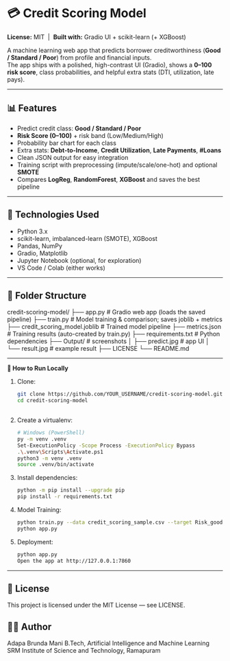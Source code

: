 # 💳 Credit Scoring Model

**License:** MIT &nbsp;|&nbsp; **Built with:** Gradio UI + scikit-learn (+ XGBoost)  

A machine learning web app that predicts borrower creditworthiness (**Good / Standard / Poor**) from profile and financial inputs.  
The app ships with a polished, high-contrast UI (Gradio), shows a **0–100 risk score**, class probabilities, and helpful extra stats (DTI, utilization, late pays).

---

## 📊 Features
- Predict credit class: **Good / Standard / Poor**
- **Risk Score (0–100)** + risk band (Low/Medium/High)
- Probability bar chart for each class
- Extra stats: **Debt-to-Income**, **Credit Utilization**, **Late Payments**, **#Loans**
- Clean JSON output for easy integration
- Training script with preprocessing (impute/scale/one-hot) and optional **SMOTE**
- Compares **LogReg**, **RandomForest**, **XGBoost** and saves the best pipeline

---

## 🧠 Technologies Used
- Python 3.x
- scikit-learn, imbalanced-learn (SMOTE), XGBoost
- Pandas, NumPy
- Gradio, Matplotlib
- Jupyter Notebook (optional, for exploration)
- VS Code / Colab (either works)

---
## 📁 Folder Structure

credit-scoring-model/
├── app.py # Gradio web app (loads the saved pipeline)
├── train.py # Model training & comparison; saves joblib + metrics
├── credit_scoring_model.joblib # Trained model pipeline
├── metrics.json # Training results (auto-created by train.py)
├── requirements.txt # Python dependencies
├── Output/ # screenshots 
│ ├── predict.jpg # app UI
│ └── result.jpg # example result
├── LICENSE
└── README.md

---
 
 **🚀 How to Run Locally**


1) Clone:
   ```bash
   git clone https://github.com/YOUR_USERNAME/credit-scoring-model.git
   cd credit-scoring-model
  
2) Create a virtualenv:
   ```bash
   # Windows (PowerShell)
   py -m venv .venv
   Set-ExecutionPolicy -Scope Process -ExecutionPolicy Bypass
   .\.venv\Scripts\Activate.ps1
   python3 -m venv .venv
   source .venv/bin/activate

3) Install dependencies:
   ```bash
   python -m pip install --upgrade pip
   pip install -r requirements.txt

4) Model Training:
   ```bash
   python train.py --data credit_scoring_sample.csv --target Risk_good --smote on
   python app.py

5) Deployment:
   ```bash
   python app.py
   Open the app at http://127.0.0.1:7860

---

## 📜 License

This project is licensed under the MIT License — see LICENSE.

## 👨‍💻 Author

Adapa Brunda Mani
B.Tech, Artificial Intelligence and Machine Learning
SRM Institute of Science and Technology, Ramapuram
